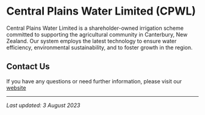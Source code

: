 # Central Plains Water Limited (CPWL)

Central Plains Water Limited is a shareholder-owned irrigation scheme committed to supporting the agricultural community in Canterbury, New Zealand. Our system employs the latest technology to ensure water efficiency, environmental sustainability, and to foster growth in the region.

## Contact Us

If you have any questions or need further information, please visit our [website](https://www.cpwl.co.nz) 

---

_Last updated: 3 August 2023_
